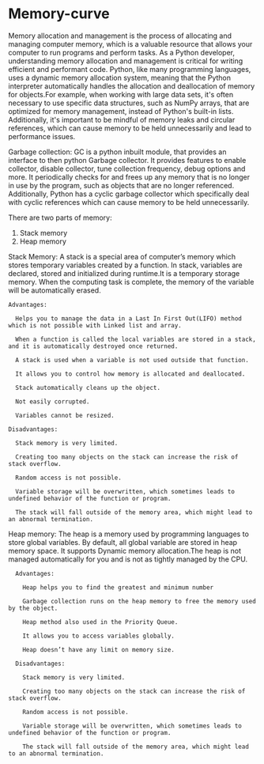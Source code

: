 # Memory-curve

Memory allocation and management is the process of allocating and managing computer memory, which is a valuable resource that 
allows your computer to run programs and perform tasks.
As a Python developer, understanding memory allocation and management is critical for writing efficient and performant code. 
Python, like many programming languages, uses a dynamic memory allocation system, meaning that the Python interpreter automatically 
handles the allocation and deallocation of memory for objects.For example, when working with large data sets, it's often 
necessary to use specific data structures, such as NumPy arrays, that are optimized for memory management, instead of Python's 
built-in lists. Additionally, it's important to be mindful of memory leaks and circular references, which can cause memory to be held 
unnecessarily and lead to performance issues.

Garbage collection: 
  GC is a python inbuilt module, that provides an interface to then python Garbage collector. It provides features to enable collector,
  disable collector, tune collection frequency, debug options and more. It periodically checks for and frees up any memory that is no 
  longer in use by the program, such as objects that are no longer referenced. Additionally, Python has a cyclic garbage collector 
  which specifically deal with cyclic references which can cause memory to be held unnecessarily. 
 
There are two parts of memory:
  1. Stack memory
  2. Heap memory
  
  Stack Memory:
    A stack is a special area of computer’s memory which stores temporary variables created by a function. 
    In stack, variables are declared, stored and initialized during runtime.It is a temporary storage memory. 
    When the computing task is complete, the memory of the variable will be automatically erased.
    
    Advantages:
      
      Helps you to manage the data in a Last In First Out(LIFO) method which is not possible with Linked list and array.
      
      When a function is called the local variables are stored in a stack, and it is automatically destroyed once returned.
      
      A stack is used when a variable is not used outside that function.
      
      It allows you to control how memory is allocated and deallocated.
      
      Stack automatically cleans up the object.
      
      Not easily corrupted.
      
      Variables cannot be resized.
      
    Disadvantages:
      
      Stack memory is very limited.
      
      Creating too many objects on the stack can increase the risk of stack overflow.
      
      Random access is not possible.
      
      Variable storage will be overwritten, which sometimes leads to undefined behavior of the function or program.
      
      The stack will fall outside of the memory area, which might lead to an abnormal termination.
    
  Heap memory:
      The heap is a memory used by programming languages to store global variables. By default, all global 
      variable are stored in heap memory space. It supports Dynamic memory allocation.The heap is not 
      managed automatically for you and is not as tightly managed by the CPU.
      
      Advantages:
      
        Heap helps you to find the greatest and minimum number
        
        Garbage collection runs on the heap memory to free the memory used by the object.
        
        Heap method also used in the Priority Queue.
        
        It allows you to access variables globally.
        
        Heap doesn’t have any limit on memory size.
        
      Disadvantages:
       
        Stack memory is very limited.
        
        Creating too many objects on the stack can increase the risk of stack overflow.
        
        Random access is not possible.
        
        Variable storage will be overwritten, which sometimes leads to undefined behavior of the function or program.
        
        The stack will fall outside of the memory area, which might lead to an abnormal termination.
        
